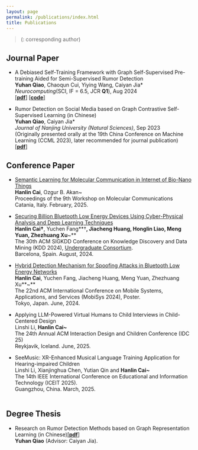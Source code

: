 ```yaml
---
layout: page
permalink: /publications/index.html
title: Publications
---
```


> (\: corresponding author)

## Journal Paper

- A Debiased Self-Training Framework with Graph Self-Supervised Pre-training Aided for Semi-Supervised Rumor Detection<br>**Yuhan Qiao**, Chaoqun Cui, Yiying Wang, Caiyan Jia\*<br>
_Neurocomputing_(SCI, IF = 6.5, JCR **Q1**), Aug 2024<br>
[[**pdf**]](https://yuhan-qiao.github.io/mypaper/journal/neurocom.pdf) [[**code**]](https://github.com/yuhan-qiao/RDST)

- Rumor Detection on Social Media based on Graph Contrastive Self-Supervised Learning (in Chinese)<br>**Yuhan Qiao**, Caiyan Jia\*<br>
_Journal of Nanjing University (Natural Sciences)_, Sep 2023<br>
(Originally presented orally at the 19th China Conference on Machine Learning (CCML 2023), later recommended for journal publication)<br>
[[**pdf**]](https://yuhan-qiao.github.io/mypaper/journal/nanjing.pdf)<br>

## Conference Paper

- [Semantic Learning for Molecular Communication in Internet of Bio-Nano Things](https://arxiv.org/abs/2502.08426)<br>**Hanlin Cai**, Ozgur B. Akan~<br>Proceedings of the 9th Workshop on Molecular Communications<br>Catania, Italy. February, 2025.<br>

- [Securing Billion Bluetooth Low Energy Devices Using Cyber-Physical Analysis and Deep Learning Techniques](https://www.researchgate.net/publication/384046364/)<br>**Hanlin Cai†**, Yuchen Fang**†**, Jiacheng Huang, Honglin Liao, Meng Yuan, Zhezhuang Xu**~**<br>The 30th ACM SIGKDD Conference on Knowledge Discovery and Data Mining (KDD 2024), [Undergraduate Consortium](https://kdd2024.kdd.org/undergraduate-consortium/).<br>Barcelona, Spain. August, 2024.<br>

- [Hybrid Detection Mechanism for Spoofing Attacks in Bluetooth Low Energy Networks](https://dl.acm.org/doi/abs/10.1145/3643832.3661434)<br>**Hanlin Cai**, Yuchen Fang, Jiacheng Huang, Meng Yuan, Zhezhuang Xu**~**<br>The 22nd ACM International Conference on Mobile Systems, Applications, and Services (MobiSys 2024), Poster.<br>Tokyo, Japan. June, 2024.<br>

- Applying LLM-Powered Virtual Humans to Child Interviews in Child-Centered Design<br>Linshi Li, **Hanlin Cai~**<br>The 24th Annual ACM Interaction Design and Children Conference (IDC 25)<br>Reykjavik, Iceland. June, 2025.<br>

- SeeMusic: XR-Enhanced Musical Language Training Application for Hearing-impaired Children<br>Linshi Li, Xianjinghua Chen, Yutian Qin and **Hanlin Cai~**<br>The 14th IEEE International Conference on Educational and Information Technology (ICEIT 2025).<br>Guangzhou, China. March, 2025.<br><br>


## Degree Thesis

- Research on Rumor Detection Methods based on Graph Representation Learning (in Chinese)[[**pdf**]](https://yuhan-qiao.github.io/mypaper/thesis/Master_thesis.pdf)<br>**Yuhan Qiao** (Advisor: Caiyan Jia).<br>
